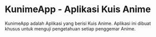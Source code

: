 # KunimeApp - Aplikasi Kuis Anime

KunimeApp adalah Aplikasi yang berisi Kuis Anime. Aplikasi ini dibuat khusus untuk menguji pengetahuan setiap penggemar Anime.

